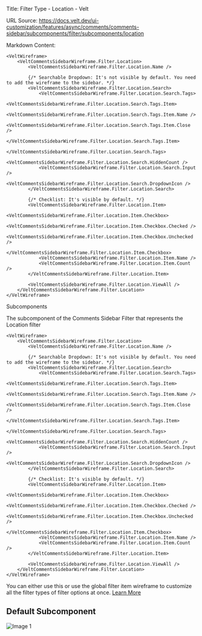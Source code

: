 Title: Filter Type - Location - Velt

URL Source: https://docs.velt.dev/ui-customization/features/async/comments/comments-sidebar/subcomponents/filter/subcomponents/location

Markdown Content:
```
<VeltWireframe>
    <VeltCommentsSidebarWireframe.Filter.Location>
        <VeltCommentsSidebarWireframe.Filter.Location.Name />

        {/* Searchable Dropdown: It's not visible by default. You need to add the wireframe to the sidebar. */}
        <VeltCommentsSidebarWireframe.Filter.Location.Search>
            <VeltCommentsSidebarWireframe.Filter.Location.Search.Tags>
                <VeltCommentsSidebarWireframe.Filter.Location.Search.Tags.Item>
                    <VeltCommentsSidebarWireframe.Filter.Location.Search.Tags.Item.Name />
                    <VeltCommentsSidebarWireframe.Filter.Location.Search.Tags.Item.Close />
                </VeltCommentsSidebarWireframe.Filter.Location.Search.Tags.Item>
            </VeltCommentsSidebarWireframe.Filter.Location.Search.Tags>
            <VeltCommentsSidebarWireframe.Filter.Location.Search.HiddenCount />
            <VeltCommentsSidebarWireframe.Filter.Location.Search.Input />
            <VeltCommentsSidebarWireframe.Filter.Location.Search.DropdownIcon />
        </VeltCommentsSidebarWireframe.Filter.Location.Search>

        {/* Checklist: It's visible by default. */}
        <VeltCommentsSidebarWireframe.Filter.Location.Item>
            <VeltCommentsSidebarWireframe.Filter.Location.Item.Checkbox>
                <VeltCommentsSidebarWireframe.Filter.Location.Item.Checkbox.Checked />
                <VeltCommentsSidebarWireframe.Filter.Location.Item.Checkbox.Unchecked />
            </VeltCommentsSidebarWireframe.Filter.Location.Item.Checkbox>
            <VeltCommentsSidebarWireframe.Filter.Location.Item.Name />
            <VeltCommentsSidebarWireframe.Filter.Location.Item.Count />
        </VeltCommentsSidebarWireframe.Filter.Location.Item>

        <VeltCommentsSidebarWireframe.Filter.Location.ViewAll />
    </VeltCommentsSidebarWireframe.Filter.Location>
</VeltWireframe>
```

Subcomponents

The subcomponent of the Comments Sidebar Filter that represents the Location filter

```
<VeltWireframe>
    <VeltCommentsSidebarWireframe.Filter.Location>
        <VeltCommentsSidebarWireframe.Filter.Location.Name />

        {/* Searchable Dropdown: It's not visible by default. You need to add the wireframe to the sidebar. */}
        <VeltCommentsSidebarWireframe.Filter.Location.Search>
            <VeltCommentsSidebarWireframe.Filter.Location.Search.Tags>
                <VeltCommentsSidebarWireframe.Filter.Location.Search.Tags.Item>
                    <VeltCommentsSidebarWireframe.Filter.Location.Search.Tags.Item.Name />
                    <VeltCommentsSidebarWireframe.Filter.Location.Search.Tags.Item.Close />
                </VeltCommentsSidebarWireframe.Filter.Location.Search.Tags.Item>
            </VeltCommentsSidebarWireframe.Filter.Location.Search.Tags>
            <VeltCommentsSidebarWireframe.Filter.Location.Search.HiddenCount />
            <VeltCommentsSidebarWireframe.Filter.Location.Search.Input />
            <VeltCommentsSidebarWireframe.Filter.Location.Search.DropdownIcon />
        </VeltCommentsSidebarWireframe.Filter.Location.Search>

        {/* Checklist: It's visible by default. */}
        <VeltCommentsSidebarWireframe.Filter.Location.Item>
            <VeltCommentsSidebarWireframe.Filter.Location.Item.Checkbox>
                <VeltCommentsSidebarWireframe.Filter.Location.Item.Checkbox.Checked />
                <VeltCommentsSidebarWireframe.Filter.Location.Item.Checkbox.Unchecked />
            </VeltCommentsSidebarWireframe.Filter.Location.Item.Checkbox>
            <VeltCommentsSidebarWireframe.Filter.Location.Item.Name />
            <VeltCommentsSidebarWireframe.Filter.Location.Item.Count />
        </VeltCommentsSidebarWireframe.Filter.Location.Item>

        <VeltCommentsSidebarWireframe.Filter.Location.ViewAll />
    </VeltCommentsSidebarWireframe.Filter.Location>
</VeltWireframe>
```

You can either use this or use the global filter item wireframe to customize all the filter types of filter options at once. [Learn More](https://docs.velt.dev/ui-customization/features/async/comments/comments-sidebar/subcomponents/filter/subcomponents/filter-item)

Default Subcomponent
--------------------

![Image 1](https://mintlify.s3.us-west-1.amazonaws.com/velt/images/customization/filter-location.png)
